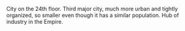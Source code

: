 City on the 24th floor. Third major city, much more urban and tightly organized, so smaller even though it has a similar population. Hub of industry in the Empire.